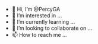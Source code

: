 - 👋 Hi, I’m @PercyGA
- 👀 I’m interested in ...
- 🌱 I’m currently learning ...
- 💞️ I’m looking to collaborate on ...
- 📫 How to reach me ...

<!---
PercyGA/PercyGA is a ✨ special ✨ repository because its `README.md` (this file) appears on your GitHub profile.
You can click the Preview link to take a look at your changes.
--->
